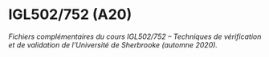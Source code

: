 # IGL502/752 (A20)

_Fichiers complémentaires du cours IGL502/752 – Techniques de vérification et de validation de l'Université de Sherbrooke (automne 2020)._
